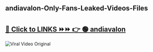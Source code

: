 
 ## andiavalon-Only-Fans-Leaked-Videos-Files

# <h2><a href="https://mediaupload.pro?andiavalon">🔗 Click to LINKS ⏩⏩ 👉 🟢 andiavalon </a></h2>

<a href="https://mediaupload.pro?andiavalon" rel="nofollow" data-target="animated-image.originalLink"><img src="https://i.ibb.co.com/xMMVF88/686577567.gif" alt="Viral Video Original" style="max-width: 100%; display: inline-block;" data-target="animated-image.originalImage"></a>